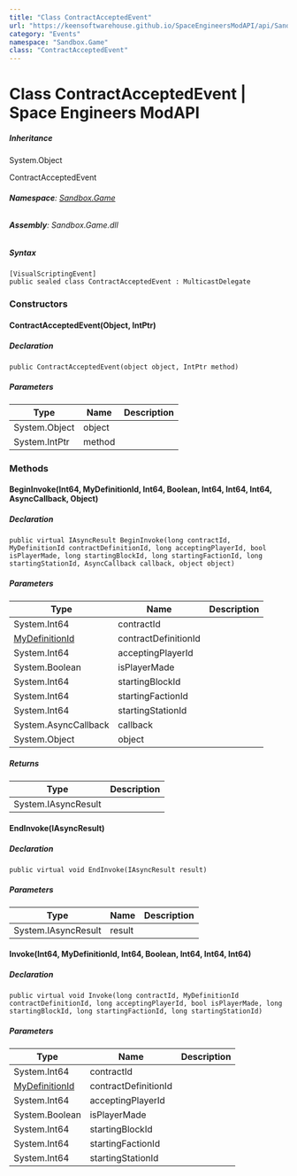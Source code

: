```yaml
---
title: "Class ContractAcceptedEvent"
url: "https://keensoftwarehouse.github.io/SpaceEngineersModAPI/api/Sandbox.Game.ContractAcceptedEvent.html"
category: "Events"
namespace: "Sandbox.Game"
class: "ContractAcceptedEvent"
---
```


# Class ContractAcceptedEvent | Space Engineers ModAPI

##### Inheritance

System.Object

ContractAcceptedEvent

###### **Namespace**: [Sandbox.Game](https://keensoftwarehouse.github.io/SpaceEngineersModAPI/api/Sandbox.Game.html)

###### **Assembly**: Sandbox.Game.dll

##### Syntax

```
[VisualScriptingEvent]
public sealed class ContractAcceptedEvent : MulticastDelegate
```

### Constructors

#### ContractAcceptedEvent(Object, IntPtr)

##### Declaration

```
public ContractAcceptedEvent(object object, IntPtr method)
```

##### Parameters

| Type | Name | Description |
| --- | --- | --- |
| System.Object | object |     |
| System.IntPtr | method |     |

### Methods

#### BeginInvoke(Int64, MyDefinitionId, Int64, Boolean, Int64, Int64, Int64, AsyncCallback, Object)

##### Declaration

```
public virtual IAsyncResult BeginInvoke(long contractId, MyDefinitionId contractDefinitionId, long acceptingPlayerId, bool isPlayerMade, long startingBlockId, long startingFactionId, long startingStationId, AsyncCallback callback, object object)
```

##### Parameters

| Type | Name | Description |
| --- | --- | --- |
| System.Int64 | contractId |     |
| [MyDefinitionId](https://keensoftwarehouse.github.io/SpaceEngineersModAPI/api/VRage.Game.MyDefinitionId.html) | contractDefinitionId |     |
| System.Int64 | acceptingPlayerId |     |
| System.Boolean | isPlayerMade |     |
| System.Int64 | startingBlockId |     |
| System.Int64 | startingFactionId |     |
| System.Int64 | startingStationId |     |
| System.AsyncCallback | callback |     |
| System.Object | object |     |

##### Returns

| Type | Description |
| --- | --- |
| System.IAsyncResult |     |

#### EndInvoke(IAsyncResult)

##### Declaration

```
public virtual void EndInvoke(IAsyncResult result)
```

##### Parameters

| Type | Name | Description |
| --- | --- | --- |
| System.IAsyncResult | result |     |

#### Invoke(Int64, MyDefinitionId, Int64, Boolean, Int64, Int64, Int64)

##### Declaration

```
public virtual void Invoke(long contractId, MyDefinitionId contractDefinitionId, long acceptingPlayerId, bool isPlayerMade, long startingBlockId, long startingFactionId, long startingStationId)
```

##### Parameters

| Type | Name | Description |
| --- | --- | --- |
| System.Int64 | contractId |     |
| [MyDefinitionId](https://keensoftwarehouse.github.io/SpaceEngineersModAPI/api/VRage.Game.MyDefinitionId.html) | contractDefinitionId |     |
| System.Int64 | acceptingPlayerId |     |
| System.Boolean | isPlayerMade |     |
| System.Int64 | startingBlockId |     |
| System.Int64 | startingFactionId |     |
| System.Int64 | startingStationId |     |